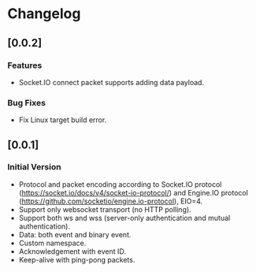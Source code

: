 # Changelog

## [0.0.2]

### Features

* Socket.IO connect packet supports adding data payload.

### Bug Fixes

* Fix Linux target build error.

## [0.0.1]

### Initial Version

- Protocol and packet encoding according to Socket.IO protocol (https://socket.io/docs/v4/socket-io-protocol/) and Engine.IO protocol (https://github.com/socketio/engine.io-protocol), EIO=4.
- Support only websocket transport (no HTTP polling).
- Support both ws and wss (server-only authentication and mutual authentication).
- Data: both event and binary event.
- Custom namespace.
- Acknowledgement with event ID.
- Keep-alive with ping-pong packets.
  